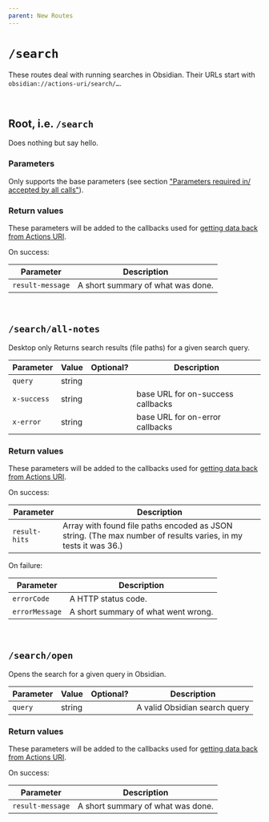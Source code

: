 ```yaml
---
parent: New Routes
---
```


# `/search`

These routes deal with running searches in Obsidian.  Their URLs start with `obsidian://actions-uri/search/…`.

<div id="toc"></div>


&nbsp;


## Root, i.e. `/search`

Does nothing but say hello.

### Parameters
Only supports the base parameters (see section ["Parameters required in/ accepted by all calls"](../parameters.md)).

### Return values
These parameters will be added to the callbacks used for [getting data back from Actions URI](../callbacks.md).

On success:

| Parameter        | Description                       |
| ---------------- | --------------------------------- |
| `result-message` | A short summary of what was done. |


&nbsp;


## `/search/all-notes`
<span class="tag tag-platform">Desktop only</span>
Returns search results (file paths) for a given search query.

| Parameter   | Value  | Optional? | Description                       |
| ----------- | ------ |:---------:| --------------------------------- |
| `query`     | string |           |                                   |
| `x-success` | string |           | base URL for on-success callbacks |
| `x-error`   | string |           | base URL for on-error callbacks   |

### Return values
These parameters will be added to the callbacks used for [getting data back from Actions URI](../callbacks.md).

On success:

| Parameter     | Description                                                                                                    |
| ------------- | -------------------------------------------------------------------------------------------------------------- |
| `result-hits` | Array with found file paths encoded as JSON string. (The max number of results varies, in my tests it was 36.) |

On failure:

| Parameter      | Description                         |
| -------------- | ----------------------------------- |
| `errorCode`    | A HTTP status code.                 |
| `errorMessage` | A short summary of what went wrong. |


&nbsp;


## `/search/open`
Opens the search for a given query in Obsidian.

| Parameter | Value  | Optional? | Description                   |
| --------- | ------ |:---------:| ----------------------------- |
| `query`   | string |           | A valid Obsidian search query |

### Return values
These parameters will be added to the callbacks used for [getting data back from Actions URI](../callbacks.md).

On success:

| Parameter        | Description                       |
| ---------------- | --------------------------------- |
| `result-message` | A short summary of what was done. |
